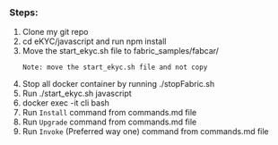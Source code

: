 ### Steps:
1. Clone my git repo
2. cd eKYC/javascript and run npm install
3. Move the start_ekyc.sh file to fabric_samples/fabcar/
    ```
    Note: move the start_ekyc.sh file and not copy
    ```
4. Stop all docker container by running ./stopFabric.sh
5. Run ./start_ekyc.sh javascript
6. docker exec -it cli bash
7. Run ``Install`` command from commands.md file
8. Run ``Upgrade`` command from commands.md file
9. Run ``Invoke`` (Preferred way one) command from commands.md file